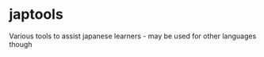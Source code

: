 japtools
========

Various tools to assist japanese learners - may be used for other languages though
